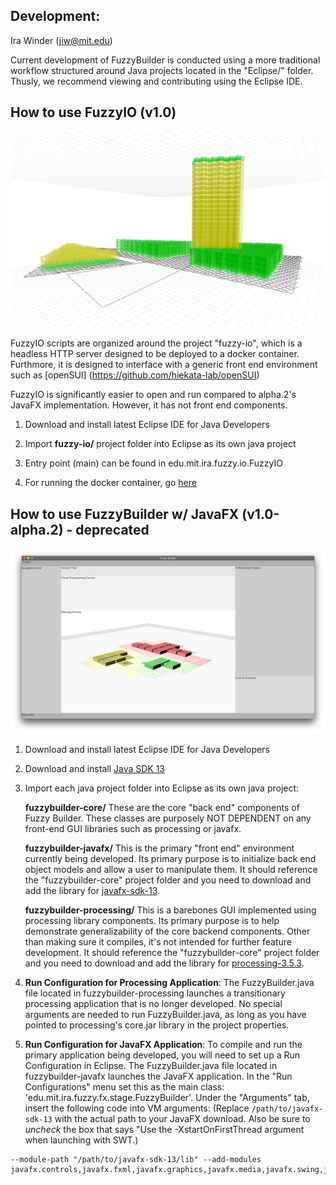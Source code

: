 ## Development:
Ira Winder (jiw@mit.edu)

Current development of FuzzyBuilder is conducted using a more traditional workflow structured around Java projects located in the "Eclipse/" folder. Thusly, we recommend viewing and contributing using the Eclipse IDE.

## How to use FuzzyIO (v1.0)

![Fuzzy Builder by Ira Winder](../screenshots/v1.0.png "Fuzzy Builder by Ira Winder")

FuzzyIO scripts are organized around the project "fuzzy-io", which is a headless HTTP server designed to be deployed to a docker container. Furthmore, it is designed to interface with a generic front end environment such as [openSUI] (https://github.com/hiekata-lab/openSUI)

FuzzyIO is significantly easier to open and run compared to alpha.2's JavaFX implementation. However, it has not front end components.

1. Download and install latest Eclipse IDE for Java Developers

2. Import **fuzzy-io/** project folder into Eclipse as its own java project

3. Entry point (main) can be found in edu.mit.ira.fuzzy.io.FuzzyIO

4. For running the docker container, go [here](fuzzy-io/)

## How to use FuzzyBuilder w/ JavaFX (v1.0-alpha.2) - deprecated

![Fuzzy Builder by Ira Winder](../screenshots/current_release.png "Fuzzy Builder by Ira Winder")

1. Download and install latest Eclipse IDE for Java Developers

2. Download and install [Java SDK 13](https://www.oracle.com/technetwork/java/javase/downloads/jdk13-downloads-5672538.html)

3. Import each java project folder into Eclipse as its own java project:

	**fuzzybuilder-core/** These are the core "back end" components of Fuzzy Builder. These classes are purposely NOT DEPENDENT on any front-end GUI libraries such as processing or javafx.

	**fuzzybuilder-javafx/** This is the primary "front end" environment currently being developed. Its primary purpose is to initialize back end object models and allow a user to manipulate them. It should reference the "fuzzybuilder-core" project folder and you need to download and add the library for [javafx-sdk-13](https://gluonhq.com/products/javafx/).

	**fuzzybuilder-processing/** This is a barebones GUI implemented using processing library components. Its primary purpose is to help demonstrate generalizability of the core backend components. Other than making sure it compiles, it's not intended for further feature development. It should reference the "fuzzybuilder-core" project folder and you need to download and add the library for [processing-3.5.3](https://processing.org/tutorials/eclipse/).

4. **Run Configuration for Processing Application**: The FuzzyBuilder.java file located in fuzzybuilder-processing launches a transitionary processing application that is no longer developed. No special arguments are needed to run FuzzyBuilder.java, as long as you have pointed to processing's core.jar library in the project properties.

5. **Run Configuration for JavaFX Application**: To compile and run the primary application being developed, you will need to set up a Run Configuration in Eclipse. The FuzzyBuilder.java file located in fuzzybuilder-javafx launches the JavaFX application.  In the "Run Configurations" menu set this as the main class:  'edu.mit.ira.fuzzy.fx.stage.FuzzyBuilder'. Under the "Arguments" tab, insert the following code into VM arguments: (Replace `/path/to/javafx-sdk-13` with the actual path to your JavaFX download. Also be sure to *uncheck* the box that says "Use the -XstartOnFirstThread argument when launching with SWT.)
```
--module-path "/path/to/javafx-sdk-13/lib" --add-modules javafx.controls,javafx.fxml,javafx.graphics,javafx.media,javafx.swing,javafx.web
```
